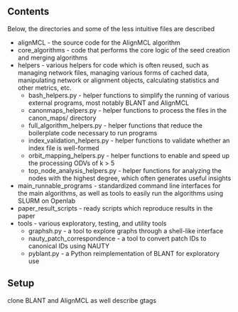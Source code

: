 ## Contents
Below, the directories and some of the less intuitive files are described
* alignMCL - the source code for the AlignMCL algorithm
* core_algorithms - code that performs the core logic of the seed creation and merging algorithms
* helpers - various helpers for code which is often reused, such as managing network files, managing various forms of cached data, manipulating network or alignment objects, calculating statistics and other metrics, etc.
  * bash_helpers.py - helper functions to simplify the running of various external programs, most notably BLANT and AlignMCL
  * canonmaps_helpers.py - helper functions to process the files in the canon_maps/ directory
  * full_algorithm_helpers.py - helper functions that reduce the boilerplate code necessary to run programs
  * index_validation_helpers.py - helper functions to validate whether an index file is well-formed
  * orbit_mapping_helpers.py - helper functions to enable and speed up the processing ODVs of k > 5
  * top_node_analysis_helpers.py - helper functions for analyzing the nodes with the highest degree, which often generates useful insights
* main_runnable_programs - standardized command line interfaces for the main algorithms, as well as tools to easily run the algorithms using SLURM on Openlab
* paper_result_scripts - ready scripts which reproduce results in the paper
* tools - various exploratory, testing, and utility tools
  * graphsh.py - a tool to explore graphs through a shell-like interface
  * nauty_patch_correspondence - a tool to convert patch IDs to canonical IDs using NAUTY
  * pyblant.py - a Python reimplementation of BLANT for exploratory use
## Setup
clone BLANT and AlignMCL as well
describe gtags
